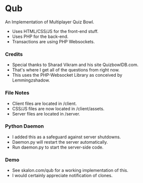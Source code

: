 Qub
=============
An Implementation of Multiplayer Quiz Bowl.

- Uses HTML/CSS/JS for the front-end stuff.
- Uses PHP for the back-end.
- Transactions are using PHP Websockets.

### Credits
- Special thanks to Sharad Vikram and his site QuizbowlDB.com.
- That's where I get all of the questions from right now.
- This uses the PHP-Websocket Library as conceived by Lemmingzshadow.

### File Notes
- Client files are located in /client.
- CSS/JS files are now located in /client/assets.
- Server files are located in /server.

### Python Daemon
- I added this as a safeguard against server shutdowns.
- Daemon.py will restart the server automatically.
- Run daemon.py to start the server-side code.

### Demo
- See skalon.com/qub for a working implementation of this.
- I would certainly appreciate notification of clones.